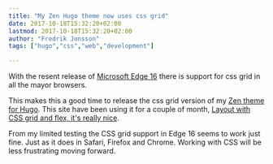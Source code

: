 ```yaml
---
title: "My Zen Hugo theme now uses css grid"
date: 2017-10-18T15:32:20+02:00
lastmod: 2017-10-18T15:32:20+02:00
author: "Fredrik Jonsson"
tags: ["hugo","css","web","development"]

---
```


With the resent release of [Microsoft Edge 16](https://blogs.windows.com/msedgedev/2017/10/17/edgehtml-16-fall-creators-update/) there is support for css grid in all the mayor browsers.

This makes this a good time to release the css grid version of my [Zen theme for Hugo](https://github.com/frjo/hugo-theme-zen). This site have been using it for a couple of month, [Layout with CSS grid and flex, it's really nice](/post/2017/08/29/layout-with-css-grid-and-flex-its-really-nice/).

From my limited testing the CSS grid support in Edge 16 seems to work just fine. Just as it does in Safari, Firefox and Chrome. Working with CSS will be less frustrating moving forward.